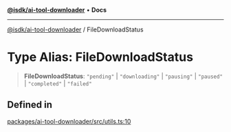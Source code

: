 [**@isdk/ai-tool-downloader**](../README.md) • **Docs**

***

[@isdk/ai-tool-downloader](../globals.md) / FileDownloadStatus

# Type Alias: FileDownloadStatus

> **FileDownloadStatus**: `"pending"` \| `"downloading"` \| `"pausing"` \| `"paused"` \| `"completed"` \| `"failed"`

## Defined in

[packages/ai-tool-downloader/src/utils.ts:10](https://github.com/isdk/ai-tool-download.js/blob/92e9fe5642765d2f86d8f4b90e248c22c49d4fa3/src/utils.ts#L10)
